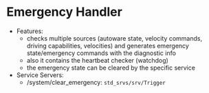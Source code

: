 # Emergency Handler

- Features:
  - checks multiple sources (autoware state, velocity commands, driving capabilities,
    velocities) and generates emergency state/emergency commands with the diagnostic info
  - also it contains the heartbeat checker (watchdog)
  - the emergency state can be cleared by the specific service
- Service Servers:
  - /system/clear_emergency: `std_srvs/srv/Trigger`